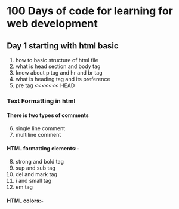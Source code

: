 # 100 Days of code for learning for web development

## Day 1 starting with html basic

1. how to basic structure of html file
2. what is head section and body tag
3. know about p tag and hr and br tag
4. what is heading tag and its preference
5. pre tag
   <<<<<<< HEAD

### Text Formatting in html

#### There is two types of comments

6. single line comment
7. multiline comment

#### HTML formatting elements:-

8. strong and bold tag
9. sup and sub tag
10. del and mark tag
11. i and small tag
12. em tag

#### HTML colors:-
